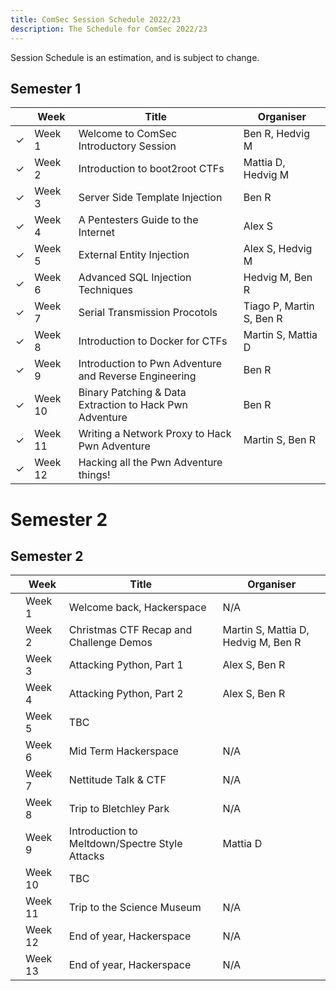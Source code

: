 ```yaml
---
title: ComSec Session Schedule 2022/23
description: The Schedule for ComSec 2022/23
---
```


Session Schedule is an estimation, and is subject to change.

## Semester 1

|         | Week    | Title                                                   | Organiser                |
|---------|---------|---------------------------------------------------------|--------------------------|
| &check; | Week 1  | Welcome to ComSec Introductory Session                  | Ben R, Hedvig M          |
| &check; | Week 2  | Introduction to boot2root CTFs                          | Mattia D, Hedvig M       |
| &check; | Week 3  | Server Side Template Injection                          | Ben R                    |
| &check; | Week 4  | A Pentesters Guide to the Internet                      | Alex S                   |
| &check; | Week 5  | External Entity Injection                               | Alex S, Hedvig M         |
| &check; | Week 6  | Advanced SQL Injection Techniques                       | Hedvig M, Ben R          |
| &check; | Week 7  | Serial Transmission Procotols                           | Tiago P, Martin S, Ben R |
| &check; | Week 8  | Introduction to Docker for CTFs                         | Martin S, Mattia D       |
| &check; | Week 9  | Introduction to Pwn Adventure and Reverse Engineering   | Ben R                    |
| &check; | Week 10 | Binary Patching & Data Extraction to Hack Pwn Adventure | Ben R                    |
| &check; | Week 11 | Writing a Network Proxy to Hack Pwn Adventure           | Martin S, Ben R          |
| &check; | Week 12 | Hacking all the Pwn Adventure things!                   |                          |


# Semester 2

## Semester 2

|     | Week    | Title                                          | Organiser                           |
|-----|---------|------------------------------------------------|-------------------------------------|
|     | Week 1  | Welcome back, Hackerspace                      | N/A                                 |
|     | Week 2  | Christmas CTF Recap and Challenge Demos        | Martin S, Mattia D, Hedvig M, Ben R |
|     | Week 3  | Attacking Python, Part 1                       | Alex S, Ben R                       |
|     | Week 4  | Attacking Python, Part 2                       | Alex S, Ben R                       |
|     | Week 5  | TBC                                            |                                     |
|     | Week 6  | Mid Term Hackerspace                           | N/A                                 |
|     | Week 7  | Nettitude Talk & CTF                           | N/A                                 |
|     | Week 8  | Trip to Bletchley Park                         | N/A                                 |
|     | Week 9  | Introduction to Meltdown/Spectre Style Attacks | Mattia D                            |
|     | Week 10 | TBC                                            |                                     |
|     | Week 11 | Trip to the Science Museum                     | N/A                                 |
|     | Week 12 | End of year, Hackerspace                       | N/A                                 |
|     | Week 13 | End of year, Hackerspace                       | N/A                                 |

